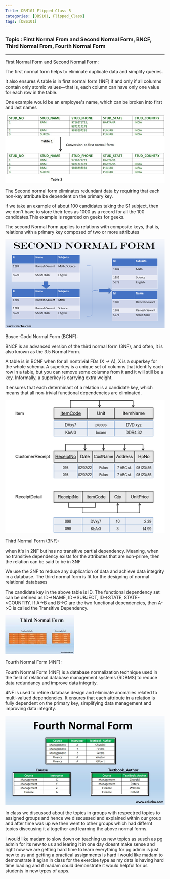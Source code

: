 ```yaml
---
Title: DBM101 Flipped Class 5
categories: [DBS101, Flipped_Class]
tags: [DBS101]
---
```


### Topic : First Normal From and Second Normal Form, BNCF, Third Normal From, Fourth Normal Form
---

First Normal Form and Second Normal Form:

The first normal form helps to eliminate duplicate data and simplify queries.

It also ensures A table is in first normal form (1NF) if and only if all columns contain only atomic values—that is, each column can have only one value for each row in the table.


One example would be an employee's name, which can be broken into first and last names

![alt text](../Normalisation_normalforms_1.jpg)

The Second normal form eliminates redundant data by requiring that each non-key attribute be dependent on the primary key. 

 if we take an example of about 100 candidates taking the S1 subject, then we don't have to store their fees as 1000 as a record for all the 100 candidates.This example is regarded on geeks for geeks.

 The second Normal Form applies to relations with composite keys, that is, relations with a primary key composed of two or more attributes

![alt text](../Second-Normal-Form-1.png)

Boyce-Codd Normal Form (BCNF):

BNCF is an advanced version of the third normal form (3NF), and often, it is also known as the 3.5 Normal Form. 


A table is in BCNF when for all nontrivial FDs (X → A), X is a superkey for the whole schema. A superkey is a unique set of columns that identify each row in a table, but you can remove some columns from it and it will still be a key. Informally, a superkey is carrying extra weight.

It ensures that each determinant of a relation is a candidate key, which means that all non-trivial functional dependencies are eliminated.

![alt text](../1_RnO5p0n3bSeCTiiVCrOr6w.png)

Third Normal Form (3NF):

when it's in 2NF but has no transitive partial dependency. Meaning, when no transitive dependency exists for the attributes that are non-prime, then the relation can be said to be in 3NF

We use the 3NF to reduce any duplication of data and achieve data integrity in a database. The third normal form is fit for the designing of normal relational databases

The candidate key in the above table is ID. The functional dependency set can be defined as ID->NAME, ID->SUBJECT, ID->STATE, STATE->COUNTRY. If A->B and B->C are the two functional dependencies, then A->C is called the Transitive Dependency.

![alt text](../images.jpeg)

Fourth Normal Form (4NF):

Fourth Normal Form (4NF) is a database normalization technique used in the field of relational database management systems (RDBMS) to reduce data redundancy and improve data integrity.

4NF is used to refine database design and eliminate anomalies related to multi-valued dependencies. It ensures that each attribute in a relation is fully dependent on the primary key, simplifying data management and improving data integrity.

![alt text](../Fourth-normal-form.jpg)

In class we discussed about the topics in groups with respectred topics to assigned groups and hence we disscussed and explained within our group and after time was up we then went to other groups which had differnt topics disccusing it altogether and learning the above normal forms.

i would like madam to slow down on teaching us new topics as susch as pg admin for its new to us and learing it in one day doesnt make sense and right now we are getting hard time to learn everything for pg admin is just new to us and getting a practical assignments is hard i would like madam to demonstrate it agian in class for the exercise type as my data is having hard time loading and if madam could demonstrate it would helpful for us students in new types of apps.